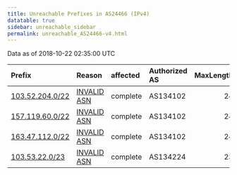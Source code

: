 ```yaml
---
title: Unreachable Prefixes in AS24466 (IPv4)
datatable: true
sidebar: unreachable_sidebar
permalink: unreachable_AS24466-v4.html
---
```


Data as of 2018-10-22 02:35:00 UTC


<div class="datatable-begin"></div>

| Prefix                                                   | Reason                                                                                                 | affected   | Authorized AS   |   MaxLength | Anchor                                       |   unreachable /24s |
|:---------------------------------------------------------|:-------------------------------------------------------------------------------------------------------|:-----------|:----------------|------------:|:---------------------------------------------|-------------------:|
| [103.52.204.0/22](https://stat.ripe.net/103.52.204.0/22) | [INVALID ASN](https://rpki-validator.ripe.net/announcement-preview?asn=AS24466&prefix=103.52.204.0/22) | complete   | AS134102        |          24 | [APNIC](unreachable_APNIC_RPKI_Root-v4.html) |                  4 |
| [157.119.60.0/22](https://stat.ripe.net/157.119.60.0/22) | [INVALID ASN](https://rpki-validator.ripe.net/announcement-preview?asn=AS24466&prefix=157.119.60.0/22) | complete   | AS134102        |          24 | [APNIC](unreachable_APNIC_RPKI_Root-v4.html) |                  4 |
| [163.47.112.0/22](https://stat.ripe.net/163.47.112.0/22) | [INVALID ASN](https://rpki-validator.ripe.net/announcement-preview?asn=AS24466&prefix=163.47.112.0/22) | complete   | AS134102        |          24 | [APNIC](unreachable_APNIC_RPKI_Root-v4.html) |                  4 |
| [103.53.22.0/23](https://stat.ripe.net/103.53.22.0/23)   | [INVALID ASN](https://rpki-validator.ripe.net/announcement-preview?asn=AS24466&prefix=103.53.22.0/23)  | complete   | AS134224        |          23 | [APNIC](unreachable_APNIC_RPKI_Root-v4.html) |                  2 |

<div class="datatable-end"></div>
